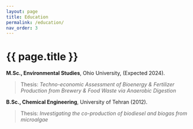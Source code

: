 ```yaml
---
layout: page
title: Education
permalink: /education/
nav_order: 3
---
```


# {{ page.title }}



 **M.Sc., Environmental Studies**, Ohio University, (Expected 2024).
   > Thesis: _Techno-economic Assessment of Bioenergy & Fertilizer Production from Brewery & Food Waste via Anaerobic Digestion_


 **B.Sc., Chemical Engineering**, University of Tehran (2012).
  > Thesis: _Investigating the co-production of biodiesel and biogas from microalgae_

